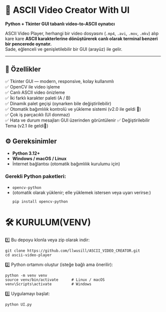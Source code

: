 # 🎥 ASCII Video Creator With UI  
**Python + Tkinter GUI tabanlı video-to-ASCII oynatıcı**

ASCII Video Player, herhangi bir video dosyasını (`.mp4`, `.avi`, `.mov`, `.mkv`) alıp kare kare **ASCII karakterlerine dönüştürerek canlı olarak terminal benzeri bir pencerede oynatır.**  
Sade, eğlenceli ve genişletilebilir bir GUI (arayüz) ile gelir.  

---

## 🧩 Özellikler

✅ Tkinter GUI — modern, responsive, kolay kullanımlı  
✅ OpenCV ile video işleme  
✅ Canlı ASCII video önizleme  
✅ İki farklı karakter paleti (A / B)  
✅ Dinamik palet geçişi (oynarken bile değiştirilebilir)  
✅ Otomatik bağımlılık kontrolü ve yükleme sistemi (v2.0 ile geldi 🎉)  
✅ Çok iş parçacıklı (UI donmaz)  
✅ Hata ve durum mesajları GUI üzerinden görüntülenir
✅ Değiştirilebilir Tema (v2.1 ile geldi🎉)

## ⚙️ Gereksinimler

- **Python 3.12+**  
- **Windows / macOS / Linux**  
- İnternet bağlantısı (otomatik bağımlılık kurulumu için)

### Gerekli Python paketleri:
- `opencv-python`
- (otomatik olarak yüklenir; elle yüklemek istersen veya uyarı verirse:)
  ```bash
  pip install opencv-python
  ```

# 🛠️ KURULUM(VENV)

1️⃣ Bu depoyu klonla veya zip olarak indir:
```
git clone https://github.com/llwusill/ASCII_VIDEO_CREATOR.git
cd ascii-video-player
```

2️⃣ Python ortamını oluştur (isteğe bağlı ama önerilir):
```
python -m venv venv
source venv/bin/activate      # Linux / macOS
venv\Scripts\activate         # Windows
```

3️⃣ Uygulamayı başlat:
```
python UI.py
```
